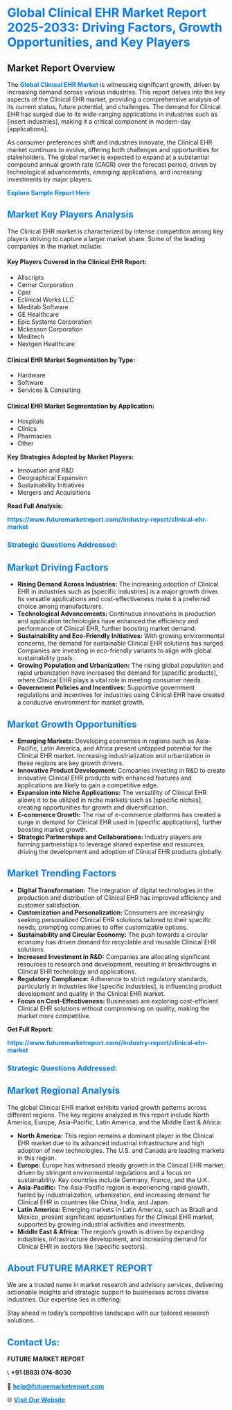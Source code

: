 <h1 style="color: #007BFF;">Global Clinical EHR Market Report 2025-2033: Driving Factors, Growth Opportunities, and Key Players</h1>

<section id="overview">
<h2>Market Report Overview</h2>
<p>The <a href="https://www.futuremarketreport.com//industry-report/clinical-ehr-market" style="color: #007BFF; text-decoration: none;"><strong>Global Clinical EHR Market</strong></a> is witnessing significant growth, driven by increasing demand across various industries. This report delves into the key aspects of the Clinical EHR market, providing a comprehensive analysis of its current status, future potential, and challenges. The demand for Clinical EHR has surged due to its wide-ranging applications in industries such as [insert industries], making it a critical component in modern-day [applications].</p>
<p>As consumer preferences shift and industries innovate, the Clinical EHR market continues to evolve, offering both challenges and opportunities for stakeholders. The global market is expected to expand at a substantial compound annual growth rate (CAGR) over the forecast period, driven by technological advancements, emerging applications, and increasing investments by major players.</p>
</section>

<section id="overview">
<p><a href="https://www.futuremarketreport.com//request-sample/reportId=92746" style="color: #007BFF; text-decoration: none;"><strong>Explore Sample Report Here</strong></a></p>
</section>

<section id="key-players">
<h2 style="color: #007BFF;">Market Key Players Analysis</h2>
<p>The Clinical EHR market is characterized by intense competition among key players striving to capture a larger market share. Some of the leading companies in the market include:</p>
<h4>Key Players Covered in the Clinical EHR Report:</h4>
<ul><li>Allscripts</li><li>Cerner Corporation</li><li>Cpsi</li><li>Eclinical Works LLC</li><li>Meditab Software</li><li>GE Healthcare</li><li>Epic Systems Corporation</li><li>Mckesson Corporation</li><li>Meditech</li><li>Nextgen Healthcare</li></ul>
<h4>Clinical EHR Market Segmentation by Type:</h4>
<ul><li>Hardware</li><li>Software</li><li>Services &amp; Consulting</li></ul>

<h4>Clinical EHR Market Segmentation by Application:</h4>
<ul><li>Hospitals</li><li>Clinics</li><li>Pharmacies</li><li>Other</li></ul>
<p><strong>Key Strategies Adopted by Market Players:</strong></p>
<ul>
<li>Innovation and R&D</li>
<li>Geographical Expansion</li>
<li>Sustainability Initiatives</li>
<li>Mergers and Acquisitions</li>
</ul>
</section>

<section>
<p><strong>Read Full Analysis: </strong></p><a href="https://www.futuremarketreport.com//industry-report/clinical-ehr-market" style="color: #007BFF; text-decoration: none;"><strong>https://www.futuremarketreport.com//industry-report/clinical-ehr-market</strong></a>
<h3 style="color: #007BFF;">Strategic Questions Addressed:</h3>
</section>

<section id="driving-factors">
<h2 style="color: #007BFF;">Market Driving Factors</h2>
<ul>
<li><strong>Rising Demand Across Industries:</strong> The increasing adoption of Clinical EHR in industries such as [specific industries] is a major growth driver. Its versatile applications and cost-effectiveness make it a preferred choice among manufacturers.</li>
<li><strong>Technological Advancements:</strong> Continuous innovations in production and application technologies have enhanced the efficiency and performance of Clinical EHR, further boosting market demand.</li>
<li><strong>Sustainability and Eco-Friendly Initiatives:</strong> With growing environmental concerns, the demand for sustainable Clinical EHR solutions has surged. Companies are investing in eco-friendly variants to align with global sustainability goals.</li>
<li><strong>Growing Population and Urbanization:</strong> The rising global population and rapid urbanization have increased the demand for [specific products], where Clinical EHR plays a vital role in meeting consumer needs.</li>
<li><strong>Government Policies and Incentives:</strong> Supportive government regulations and incentives for industries using Clinical EHR have created a conducive environment for market growth.</li>
</ul>
</section>

<section id="growth-opportunities">
<h2 style="color: #007BFF;">Market Growth Opportunities</h2>
<ul>
<li><strong>Emerging Markets:</strong> Developing economies in regions such as Asia-Pacific, Latin America, and Africa present untapped potential for the Clinical EHR market. Increasing industrialization and urbanization in these regions are key growth drivers.</li>
<li><strong>Innovative Product Development:</strong> Companies investing in R&D to create innovative Clinical EHR products with enhanced features and applications are likely to gain a competitive edge.</li>
<li><strong>Expansion into Niche Applications:</strong> The versatility of Clinical EHR allows it to be utilized in niche markets such as [specific niches], creating opportunities for growth and diversification.</li>
<li><strong>E-commerce Growth:</strong> The rise of e-commerce platforms has created a surge in demand for Clinical EHR used in [specific applications], further boosting market growth.</li>
<li><strong>Strategic Partnerships and Collaborations:</strong> Industry players are forming partnerships to leverage shared expertise and resources, driving the development and adoption of Clinical EHR products globally.</li>
</ul>
</section>

<section id="trending-factors">
<h2 style="color: #007BFF;">Market Trending Factors</h2>
<ul>
<li><strong>Digital Transformation:</strong> The integration of digital technologies in the production and distribution of Clinical EHR has improved efficiency and customer satisfaction.</li>
<li><strong>Customization and Personalization:</strong> Consumers are increasingly seeking personalized Clinical EHR solutions tailored to their specific needs, prompting companies to offer customizable options.</li>
<li><strong>Sustainability and Circular Economy:</strong> The push towards a circular economy has driven demand for recyclable and reusable Clinical EHR solutions.</li>
<li><strong>Increased Investment in R&D:</strong> Companies are allocating significant resources to research and development, resulting in breakthroughs in Clinical EHR technology and applications.</li>
<li><strong>Regulatory Compliance:</strong> Adherence to strict regulatory standards, particularly in industries like [specific industries], is influencing product development and quality in the Clinical EHR market.</li>
<li><strong>Focus on Cost-Effectiveness:</strong> Businesses are exploring cost-efficient Clinical EHR solutions without compromising on quality, making the market more competitive.</li>
</ul>
</section>

<section>
<p><strong>Get Full Report: </strong></p><a href="https://www.futuremarketreport.com//industry-report/clinical-ehr-market" style="color: #007BFF; text-decoration: none;"><strong>https://www.futuremarketreport.com//industry-report/clinical-ehr-market</strong></a>
<h3 style="color: #007BFF;">Strategic Questions Addressed:</h3>
</section>


<section id="regional-analysis">
<h2 style="color: #007BFF;">Market Regional Analysis</h2>
<p>The global Clinical EHR market exhibits varied growth patterns across different regions. The key regions analyzed in this report include North America, Europe, Asia-Pacific, Latin America, and the Middle East & Africa:</p>
<ul>
<li><strong>North America:</strong> This region remains a dominant player in the Clinical EHR market due to its advanced industrial infrastructure and high adoption of new technologies. The U.S. and Canada are leading markets in this region.</li>
<li><strong>Europe:</strong> Europe has witnessed steady growth in the Clinical EHR market, driven by stringent environmental regulations and a focus on sustainability. Key countries include Germany, France, and the U.K.</li>
<li><strong>Asia-Pacific:</strong> The Asia-Pacific region is experiencing rapid growth, fueled by industrialization, urbanization, and increasing demand for Clinical EHR in countries like China, India, and Japan.</li>
<li><strong>Latin America:</strong> Emerging markets in Latin America, such as Brazil and Mexico, present significant opportunities for the Clinical EHR market, supported by growing industrial activities and investments.</li>
<li><strong>Middle East & Africa:</strong> The region’s growth is driven by expanding industries, infrastructure development, and increasing demand for Clinical EHR in sectors like [specific sectors].</li>
</ul>
</section>

<footer>
<h2 style="color: #007BFF;">About FUTURE MARKET REPORT</h2>
<p>We are a trusted name in market research and advisory services, delivering actionable insights and strategic support to businesses across diverse industries. Our expertise lies in offering:</p>

<p>Stay ahead in today’s competitive landscape with our tailored research solutions.</p>

<h2 style="color: #007BFF;">Contact Us:</h2>
<p><strong>FUTURE MARKET REPORT</strong></p>
<p>📞 <strong>+91 (883) 074-8030</strong></p>
<p>📧 <strong><a href="mailto:help@futuremarketreport.com" style="color: #007BFF;">help@futuremarketreport.com</a></strong></p>
<p>🌐 <strong><a href="https://www.futuremarketreport.com/" style="color: #007BFF;">Visit Our Website</a></strong></p>
</footer>